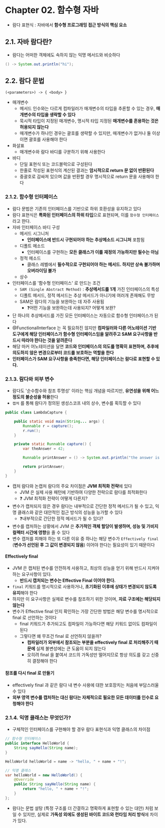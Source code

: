 # Chapter 02. 함수형 자바
- 람다 표현식 : 자바에서 **함수형 프로그래밍 접근 방식의 핵심 요소**

## 2.1. 자바 람다란?
- 람다는 어떠한 객체에도 속하지 않는 익명 메서드와 비슷하다
```java
() -> System.out.println("hi");
```

## 2.2. 람다 문법
```
(<parameters>) -> { <body> }
```
- 매개변수
  - 메서드 인수와는 다르게 컴파일러가 매개변수의 타입을 추론할 수 있는 경우, **매개변수의 타입을 생략할 수 있다**
  - 묵시적 타입이 지정된 매개변수, 명시적 타입 지정된 **매개변수를 혼용하는 것은 허용되지 않는다**
  - 매개변수가 하나인 경우는 괄호를 생략할 수 있지만, 매개변수가 없거나 둘 이상이면 괄호를 사용해야 한다
- 화살표
  - 매개변수와 람다 바디를 구분하기 위해 사용한다
- 바디
  - 단일 표현식 또는 코드블럭으로 구성된다
  - 한줄로 작성된 표현식의 계산된 결과는 **암시적으로 return 문 없이 반환된다**
  - 중괄호로 감싸져 있으며 값을 반환할 경우 명시적으로 return 문을 사용해야 한다

### 2.1.2. 함수형 인터페이스
- 람다 문법은 기존의 인터페이스를 기반으로 하위 호환성을 유지하고 있다
- 람다 표현식은 **특화된 인터페이스의 하위 타입**으로 표현되며, 이를 `함수형 인터페이스` 라고 한다.
- 자바 인터페이스 바디 구성 
  - 메서드 시그니처
    - **인터페이스에 반드시 구현되어야 하는 추상메소드 시그니처** 포함됨
  - 디폴트 메소드
    - 인터페이스를 구현하는 **모든 클래스가 이를 재정의 가능하지만 필수는 아님**
  - 정적 메소드
    - 클래스 레벨에서 **필수적으로 구현되어야 하는 메서드. 하지만 상속 불가하며 오버라이딩 불가**
  - 상수
- 인터페이스를 '함수형 인터페이스' 로 만드는 조건
  - `SAM (Single Abstract Method)` : **추상메서드를 1개** 가진 인터페이스의 특성
  - 디폴트 메서드, 정적 메서드는 추상 메서드가 아니기에 여러개 존재해도 무방
  - SAM은 람다의 기능을 보완하는 데 자주 사용됨
    - ❓어떤 기능을 보완하는데 사용되지? 어떻게 보완?
- 단 하나의 추상메서드를 가진 모든 인터페이스는 자동으로 함수형 인터페이스가 된다
- @FunctionalInterface 는 꼭 필요하진 않지만 **컴파일러와 다른 어노테이션 기반 도구에게 해당 인터페이스가 함수형 인터페이스임을 알려주고 SAM 요구사항을 반드시 따라야 한다는 것을 알려준다**
- 해당 마커 어노테이션을 달면 **코드와 인터페이스의 의도를 명확히 표현하며, 추후에 의도하지 않은 변경으로부터 코드를 보호하는 역할을 한다**
- **인터페이스가 SAM 요구사항을 충족한다면, 해당 인터페이스는 람다로 표현할 수 있다.**

### 2.1.3. 람다와 외부 변수
- 람다도 '순수함수와 참조 투명성' 이라는 핵심 개념을 따르지만, **유연성을 위해 어느정도의 불순성을 허용**한다
- `캡처` 를 통해 람다가 정의된 생성스코프 내의 상수, 변수를 획득할 수 있다
```java
public class LambdaCapture {

    public static void main(String... args) {
        Runnable r = capture();
        r.run();
    }

    private static Runnable capture() {
        var theAnswer = 42;

        Runnable printAnswer = () -> System.out.println("the answer is " + theAnswer);

        return printAnswer;
    }
}
```
- 캡처 람다와 논캡처 람다의 주요 차이점은 **JVM 최적화 전략**에 있다
  - JVM 은 실제 사용 패턴에 기반하여 다양한 전략으로 람다를 최적화한다
  - ❓ JVM 최적화 전략이 어떻게 다른지?
- 변수가 캡처되지 않은 경우 람다는 내부적으로 간단한 정적 메서드가 될 수 있고, 익명 클래스와 같은 대안적인 접근 방식의 성능을 능가할 수 있다
  - ❓내부적으로 간단한 정적 메서드가 될 수 있다? 
- 변수를 캡처하는 상황에서 JVM 은 **추가적인 객체 할당이 발생하며, 성능 및 가비지 컬렉터 시간에 영향**을 줄 수 있다
- 변수 캡처를 피해야 하는 또 다른 이유 중 하나는 해당 변수가 `Effectively final` (**변수가 선언된 후 그 값이 변경되지 않음**) 이어야 한다는 필요성이 있기 때문이다

#### Effectively final
- JVM 은 캡처된 변수를 안전하게 사용하고, 최상의 성능을 얻기 위해 반드시 지켜야 하는 요구사항이 있다.
  - **반드시 캡처되는 변수는 Effective Final 이어야 한다.**
- `final` 키워드를 명시적으로 사용하거나, **초기화된 이후에 상태가 변경되지 않도록 유지**해야 한다
- 하지만 이 요구사항은 실제로 변수를 참조하기 위한 것이며, **자료 구조에는 해당되지 않는다**
- 변수가 Effective final 인지 확인하는 가장 간단한 방법은 해당 변수를 명시적으로 final 로 선언하는 것이다
  - final 키워드가 추가되고도 컴파일이 가능하다면 해당 키워드 없이도 컴파일이 된다
  - 그렇다면 왜 무조건 final 로 선언하지 않을까?
    - **컴파일러가 외부에서 참조되는 부분을 effectively final 로 처리해주기 때문에** 실제 불변성에는 큰 도움이 되지 않는다
    - 오히려 final 을 붙여서 코드의 가독성만 떨어지므로 항상 의도를 갖고 신중히 결정해야 한다

#### 참조를 다시 final 로 만들기
- effectively final 과 같은 람다 내 변수 사용에 대한 보호장치는 처음에 부담스러울 수 있다
- **외부 영역 변수를 캡처하는 대신 람다는 자체적으로 필요한 모든 데이터를 인수로 요청해야 한다**

### 2.1.4. 익명 클래스는 무엇인가?
- 구체적인 인터페이스를 구현해야 할 경우 람다 표현식과 익명 클래스의 차이점
```java
// 함수형 인터페이스
public interface HelloWorld {
    String sayHello(String name);
}

HelloWorld helloWorld = name -> "hello, " + name + "!";

// 익명 클래스
var helloWorld = new HelloWorld() {
    @Override
    public String sayHello(String name) {
        return "hello, " + name + "!";
    }
};
```
- 람다는 문법 설탕 (특정 구조를 더 간결하고 명확하게 표현할 수 있는 대안) 처럼 보일 수 있지만, 실제로 **가독성 외에도 생성된 바이트 코드와 런타임 처리 방식**에 차이가 있다.